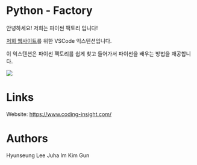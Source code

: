 # Python - Factory

안녕하세요! 저희는 파이썬 팩토리 입니다!

<a href="https://www.coding-insight.com/">저희 웹사이트</a>를 위한 VSCode 익스텐션입니다.

이 익스텐션은 파이썬 팩토리를 쉽게 찾고 들어가서 파이썬을 배우는 방법을 재공합니다.

<img src="https://www.coding-insight.com/favicon.ico">

# Links

Website: https://www.coding-insight.com/

# Authors

Hyunseung Lee
Juha Im
Kim Gun
